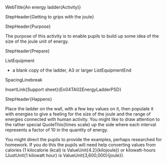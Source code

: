 WebTitle{An energy ladder(Activity)}

StepHeader{Getting to grips with the joule}

StepHeader{Purpose}

The purpose of this activity is to enable pupils to build up some idea of the size of the joule unit of energy.

StepHeader{Prepare}

ListEquipment
- a blank copy of the ladder, A3 or larger
ListEquipmentEnd

SpacingLinebreak

InsertLink{Support sheet}{En04TA02EnergyLadderPSD}

StepHeader{Happens}

Place the ladder on the wall, with a few key values on it, then populate it with energies to give a feeling for the size of the joule and the range of energies connected with human activity. You might like to draw attention to the rather special QuoteThis{times scale} up the side where each interval represents a factor of 10 in the quantity of energy.

You might direct the pupils to provide the examples, perhaps researched for homework. If you do this the pupils will need help converting values from calories (1 kilocalorie (kcal) is ValueUnit{4.2}{kilojoule}) or kilowatt-hours (JustUnit{1 kilowatt hour} is  ValueUnit{3,600,000}{joule}).
